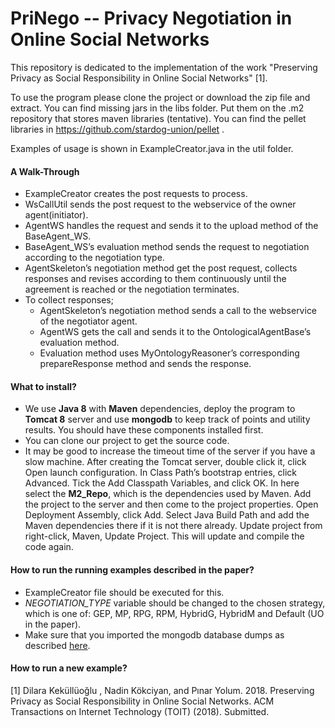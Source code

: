 # PriNego -- Privacy Negotiation in Online Social Networks

This repository is dedicated to the implementation of the work "Preserving Privacy as Social Responsibility in Online Social
Networks" [1].

To use the program please clone the project or download the zip file and extract. You can find missing jars in the libs folder.
Put them on the .m2 repository that stores maven libraries (tentative). You can find the pellet libraries in 
https://github.com/stardog-union/pellet .

Examples of usage is shown in ExampleCreator.java in the util folder.

#### A Walk-Through ####

* ExampleCreator creates the post requests to process.
* WsCallUtil sends the post request to the webservice of the owner agent(initiator).
* AgentWS handles the request and sends it to the upload method of the
BaseAgent_WS.
* BaseAgent_WS’s evaluation method sends the request to negotiation
according to the negotiation type.
* AgentSkeleton’s negotiation method get the post request, collects responses
and revises according to them continuously until the agreement
is reached or the negotiation terminates.
* To collect responses;
  * AgentSkeleton’s negotiation method sends a call to the webservice
  of the negotiator agent.
  * AgentWS gets the call and sends it to the OntologicalAgentBase’s
evaluation method.
  * Evaluation method uses MyOntologyReasoner’s corresponding prepareResponse
method and sends the response.

#### What to install? ####

* We use **Java 8** with **Maven** dependencies, deploy the program to **Tomcat 8** server
and use **mongodb** to keep track of points and utility results. You should have these components installed first.
* You can clone our project to get the source code. 
* It may be good to increase the
timeout time of the server if you have a slow machine. After creating the Tomcat server,
double click it, click Open launch configuration. In Class Path’s bootstrap
entries, click Advanced. Tick the Add Classpath Variables, and click OK. In
here select the **M2_Repo**, which is the dependencies used by Maven.
Add the project to the server and then come to the project
properties. Open Deployment Assembly, click Add. Select Java Build Path
and add the Maven dependencies there if it is not there already.
Update project from right-click, Maven, Update Project.
This will update and compile the code again.

#### How to run the running examples described in the paper? #### 

* ExampleCreator file should be executed for this. 
* *NEGOTIATION_TYPE* variable should be changed to the chosen strategy, which is one of: GEP, MP, RPG, RPM, HybridG, HybridM and Default (UO in the paper). 
* Make sure that you imported the mongodb database dumps as described [here](mongodb/README.md).

#### How to run a new example? #### 

[1] Dilara Keküllüoğlu , Nadin Kökciyan, and Pınar Yolum. 2018. Preserving Privacy as Social Responsibility in Online Social
Networks. ACM Transactions on Internet Technology (TOIT) (2018). Submitted.
